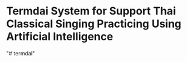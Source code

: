 # Termdai System for Support Thai Classical Singing Practicing Using Artificial Intelligence
"# termdai" 
